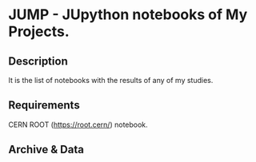 # JUMP - JUpython notebooks of My Projects.

## Description

It is the list of notebooks with the results of any of my studies.

## Requirements 

CERN ROOT (https://root.cern/) notebook.

## Archive & Data



